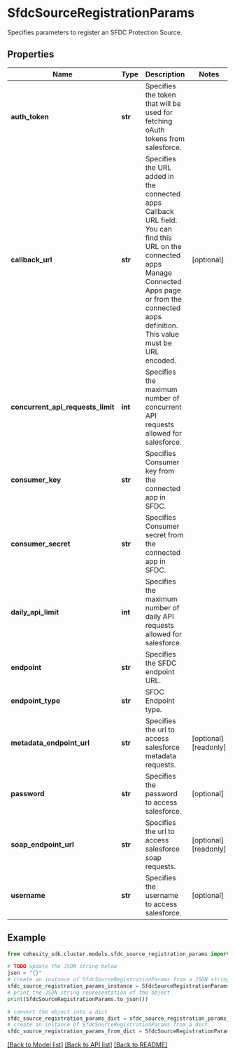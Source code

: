 # SfdcSourceRegistrationParams

Specifies parameters to register an SFDC Protection Source.

## Properties

Name | Type | Description | Notes
------------ | ------------- | ------------- | -------------
**auth_token** | **str** | Specifies the token that will be used for fetching oAuth tokens from salesforce. | 
**callback_url** | **str** | Specifies the URL added in the connected apps Callback URL field. You can find this URL on the connected apps Manage Connected Apps page or from the connected apps definition. This value must be URL encoded. | [optional] 
**concurrent_api_requests_limit** | **int** | Specifies the maximum number of concurrent API requests allowed for salesforce. | 
**consumer_key** | **str** | Specifies Consumer key from the connected app in SFDC. | 
**consumer_secret** | **str** | Specifies Consumer secret from the connected app in SFDC. | 
**daily_api_limit** | **int** | Specifies the maximum number of daily API requests allowed for salesforce. | 
**endpoint** | **str** | Specifies the SFDC endpoint URL. | 
**endpoint_type** | **str** | SFDC Endpoint type. | 
**metadata_endpoint_url** | **str** | Specifies the url to access salesforce metadata requests. | [optional] [readonly] 
**password** | **str** | Specifies the password to access salesforce. | [optional] 
**soap_endpoint_url** | **str** | Specifies the url to access salesforce soap requests. | [optional] [readonly] 
**username** | **str** | Specifies the username to access salesforce. | [optional] 

## Example

```python
from cohesity_sdk.cluster.models.sfdc_source_registration_params import SfdcSourceRegistrationParams

# TODO update the JSON string below
json = "{}"
# create an instance of SfdcSourceRegistrationParams from a JSON string
sfdc_source_registration_params_instance = SfdcSourceRegistrationParams.from_json(json)
# print the JSON string representation of the object
print(SfdcSourceRegistrationParams.to_json())

# convert the object into a dict
sfdc_source_registration_params_dict = sfdc_source_registration_params_instance.to_dict()
# create an instance of SfdcSourceRegistrationParams from a dict
sfdc_source_registration_params_from_dict = SfdcSourceRegistrationParams.from_dict(sfdc_source_registration_params_dict)
```
[[Back to Model list]](../README.md#documentation-for-models) [[Back to API list]](../README.md#documentation-for-api-endpoints) [[Back to README]](../README.md)


